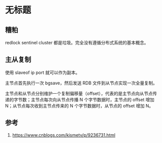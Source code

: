 # 无标题

<!--
ID: 08c0ed3f-ed3c-4ae3-8437-4a7e5a166a6f
Status: draft
Date: 2020-07-29T23:37:30
Modified: 2020-07-29T23:37:30
wp_id: 1659
-->

## 糟粕

redlock sentinel cluster 都是垃圾。完全没有遵循分布式系统的基本概念。

## 主从复制

使用 slaveof ip port 就可以作为副本。

主节点首先执行一次 bgsave，然后发送 RDB 文件到从节点实现一次全量复制。

主节点和从节点分别维护一个复制偏移量（offset），代表的是主节点向从节点传递的字节数；主节点每次向从节点传播 N 个字节数据时，主节点的 offset 增加 N；从节点每次收到主节点传来的 N 个字节数据时，从节点的 offset 增加 N。



## 参考

1. https://www.cnblogs.com/kismetv/p/9236731.html
